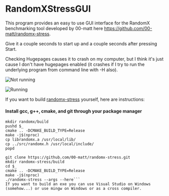 # RandomXStressGUI

This program provides an easy to use GUI interface for the RandomX benchmarking tool developed by 00-matt here https://github.com/00-matt/randomx-stress.

Give it a couple seconds to start up and a couple seconds after pressing Start.

Checking Hugepages causes it to crash on my computer, but I think it's just cause I don't have hugepages enabled (it crashes if I try to run the underlying program from command line with -H also).

![Not running](https://i.imgur.com/oeRk2vA.png?1)

![Running](https://i.imgur.com/KVHnpTM.png?1)


If you want to build [randomx-stress](https://github.com/00-matt/randomx-stress) yourself, here are instructions:  
#### Install gcc, g++, cmake, and git through your package manager

```git clone https://github.com/tevador/randomx.git
mkdir randomx/build
pushd $_
cmake .. -DCMAKE_BUILD_TYPE=Release
make -j$(nproc)
cp librandomx.a /usr/local/lib/
cp ../src/randomx.h /usr/local/include/
popd

git clone https://github.com/00-matt/randomx-stress.git
mkdir randomx-stress/build
cd $_
cmake .. -DCMAKE_BUILD_TYPE=Release
make -j$(nproc)
./randomx-stress --args --here```
If you want to build an exe you can use Visual Studio on Windows (somehow...) or use mingw on Windows or as a cross compiler.
